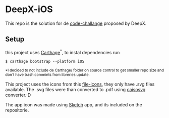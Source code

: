 # DeepX-iOS
This repo is the solution for de [code-challange](https://github.com/BearchInc/code-challenge/blob/master/challenge1.md) proposed by DeepX.

## Setup

this project uses [Carthage](https://github.com/Carthage/Carthage)<sup>*</sup>, to instal dependencies run 
```
$ carthage bootstrap --platform iOS
```
<sup>*I decided to not include de Carthage/ folder on source control to get smaller repo size and don`t have trash commints from libreries update.</sup>
 
This project uses the icons from this [file-icons](https://github.com/file-icons/source), they only have .svg files available. The .svg files were than converted to .pdf using [caisosvg](http://cairosvg.org/) converter.:D

The app icon was made using [Sketch](https://www.sketchapp.com/) app, and its included on the repositorie.
